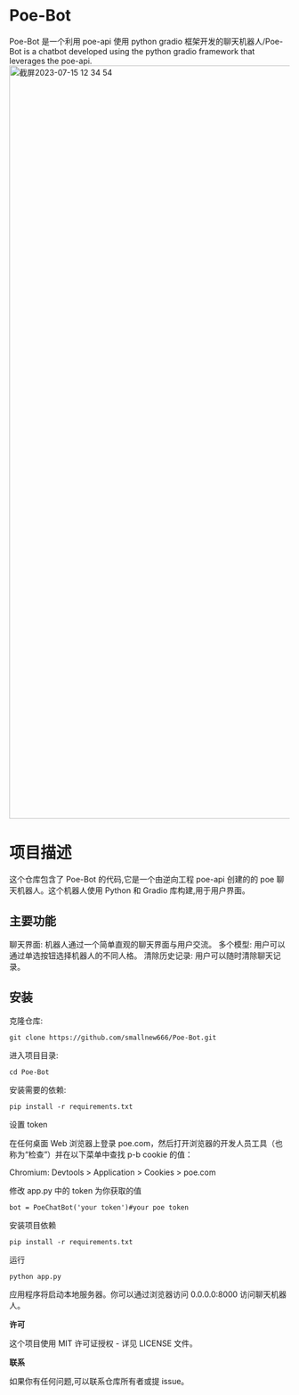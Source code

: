 # Poe-Bot

Poe-Bot 是一个利用 poe-api 使用 python gradio 框架开发的聊天机器人/Poe-Bot is a chatbot developed using the python gradio framework that leverages the poe-api.
<img width="1352" alt="截屏2023-07-15 12 34 54" src="https://github.com/smallnew666/Poe-Bot/assets/24582880/67d18969-29a4-4ba9-9e26-11e42ee2a2ca">

# 项目描述

这个仓库包含了 Poe-Bot 的代码,它是一个由逆向工程 poe-api 创建的的 poe 聊天机器人。这个机器人使用 Python 和 Gradio 库构建,用于用户界面。

## 主要功能

聊天界面: 机器人通过一个简单直观的聊天界面与用户交流。
多个模型: 用户可以通过单选按钮选择机器人的不同人格。
清除历史记录: 用户可以随时清除聊天记录。

## 安装

克隆仓库:


```
git clone https://github.com/smallnew666/Poe-Bot.git
```



进入项目目录:



```
cd Poe-Bot
```

安装需要的依赖:



```
pip install -r requirements.txt
```

设置 token

在任何桌面 Web 浏览器上登录 poe.com，然后打开浏览器的开发人员工具（也称为“检查”）并在以下菜单中查找 p-b cookie 的值：

Chromium: Devtools > Application > Cookies > poe.com

修改 app.py 中的 token 为你获取的值



```
bot = PoeChatBot('your token')#your poe token
```

安装项目依赖



```
pip install -r requirements.txt
```

运行


```
python app.py
```


应用程序将启动本地服务器。你可以通过浏览器访问 0.0.0.0:8000 访问聊天机器人。


**许可**

这个项目使用 MIT 许可证授权 - 详见 LICENSE 文件。

**联系**

如果你有任何问题,可以联系仓库所有者或提 issue。
